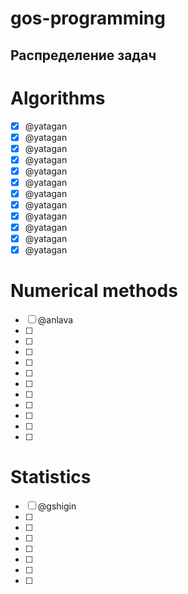 # gos-programming
## Распределение задач

# Algorithms
- [x] @yatagan
- [x] @yatagan
- [x] @yatagan
- [x] @yatagan
- [x] @yatagan
- [x] @yatagan
- [x] @yatagan
- [x] @yatagan
- [x] @yatagan
- [x] @yatagan
- [x] @yatagan
- [x] @yatagan

# Numerical methods
- [ ] @anlava
- [ ]
- [ ]
- [ ]
- [ ]
- [ ]
- [ ]
- [ ]
- [ ] 
- [ ]
- [ ]
- [ ]

# Statistics
- [ ] @gshigin
- [ ] 
- [ ] 
- [ ] 
- [ ] 
- [ ] 
- [ ] 
- [ ] 
